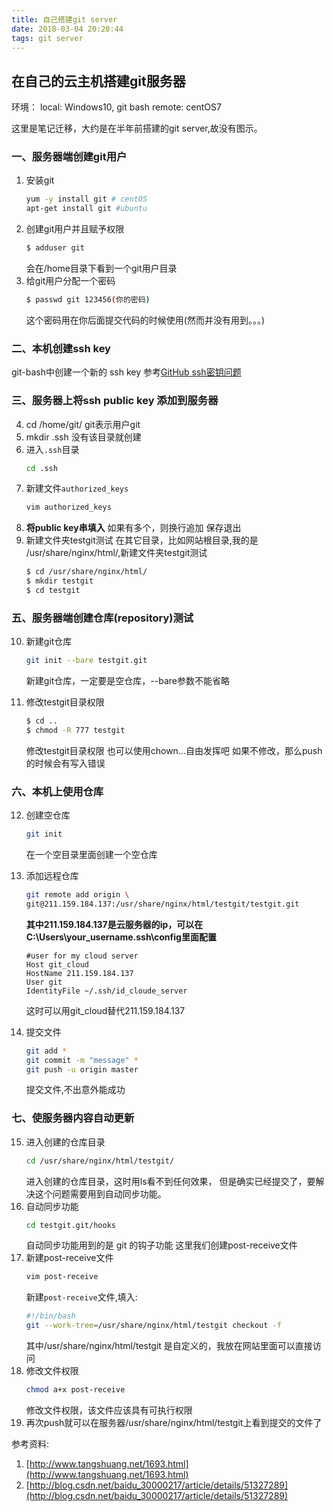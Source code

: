 ```yaml
---
title: 自己搭建git server
date: 2018-03-04 20:20:44
tags: git server
---
```

## 在自己的云主机搭建git服务器
环境： 
local: Windows10, git bash
remote: centOS7

这里是笔记迁移，大约是在半年前搭建的git server,故没有图示。

### 一、服务器端创建git用户
1. 安装git
	```bash
	yum -y install git # centOS  
	apt-get install git #ubuntu
	```
2. 创建git用户并且赋予权限
	<!-- more -->
	```bash
	$ adduser git
	```
	会在/home目录下看到一个git用户目录
3. 给git用户分配一个密码
	```bash
	$ passwd git 123456(你的密码)
	```
	这个密码用在你后面提交代码的时候使用(然而并没有用到。。。)
	
### 二、本机创建ssh key
git-bash中创建一个新的 ssh key
参考[GitHub ssh密钥问题](https://htmlgtmk.github.io/blog/2018/03/04/git-ssh/)

### 三、服务器上将ssh public key 添加到服务器
4. cd /home/git/
	git表示用户git
5. mkdir .ssh
	没有该目录就创建
6. 进入`.ssh`目录
	```bash
	cd .ssh
	```
7. 新建文件`authorized_keys`
	```bash
	vim authorized_keys
	```
8. **将public key串填入**
	如果有多个，则换行追加
	保存退出
9. 新建文件夹testgit测试
	在其它目录，比如网站根目录,我的是 /usr/share/nginx/html/,新建文件夹testgit测试
	```bash
	$ cd /usr/share/nginx/html/
	$ mkdir testgit
	$ cd testgit
	```

### 五、服务器端创建仓库(repository)测试
10. 新建git仓库
	```bash
	git init --bare testgit.git
	```
	新建git仓库，一定要是空仓库，--bare参数不能省略

11. 修改testgit目录权限
	```bash
	$ cd ..
	$ chmod -R 777 testgit
	```
	修改testgit目录权限
	也可以使用chown...自由发挥吧
	如果不修改，那么push的时候会有写入错误
	
### 六、本机上使用仓库
12. 创建空仓库
	```bash
	git init
	```
	在一个空目录里面创建一个空仓库
13. 添加远程仓库
	```bash
	git remote add origin \
	git@211.159.184.137:/usr/share/nginx/html/testgit/testgit.git
	```
	**其中211.159.184.137是云服务器的ip，可以在C:\Users\your_username\.ssh\config里面配置**
	```
	#user for my cloud server
	Host git_cloud
	HostName 211.159.184.137
	User git
	IdentityFile ~/.ssh/id_cloude_server
	```
	这时可以用git_cloud替代211.159.184.137

14. 提交文件
	```bash
	git add *
	git commit -m "message" *
	git push -u origin master
	```
	提交文件,不出意外能成功

### 七、使服务器内容自动更新

15. 进入创建的仓库目录
	```bash
	cd /usr/share/nginx/html/testgit/
	```
	进入创建的仓库目录，这时用ls看不到任何效果，
	但是确实已经提交了，要解决这个问题需要用到自动同步功能。
16. 自动同步功能
	```bash
	cd testgit.git/hooks
	```
	自动同步功能用到的是 git 的钩子功能
	这里我们创建post-receive文件
17. 新建post-receive文件
	```bash
	vim post-receive
	```
	新建`post-receive`文件,填入:
	```bash
	#!/bin/bash
	git --work-tree=/usr/share/nginx/html/testgit checkout -f
	```
	其中/usr/share/nginx/html/testgit 是自定义的，我放在网站里面可以直接访问
18. 修改文件权限
	```bash
	chmod a+x post-receive
	```
	修改文件权限，该文件应该具有可执行权限
19. 再次push就可以在服务器/usr/share/nginx/html/testgit上看到提交的文件了

参考资料:
1. [http://www.tangshuang.net/1693.html](http://www.tangshuang.net/1693.html)
2. [http://blog.csdn.net/baidu_30000217/article/details/51327289](http://blog.csdn.net/baidu_30000217/article/details/51327289)